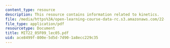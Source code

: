 ```yaml
---
content_type: resource
description: This resource contains information related to kinetics.
file: /media/https%3A/open-learning-course-data-rc.s3.amazonaws.com/22-05-neutron-science-and-reactor-physics-fall-2009/ace8499f800e5d5d7d901a8ecc229c35_MIT22_05F09_lec05.pdf
file_type: application/pdf
resourcetype: Document
title: MIT22_05F09_lec05.pdf
uid: ace8499f-800e-5d5d-7d90-1a8ecc229c35
---
```


